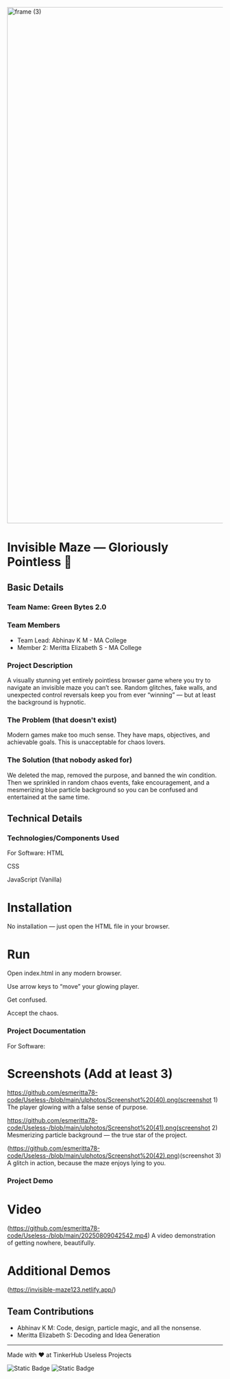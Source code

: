 <img width="3188" height="1202" alt="frame (3)" src="https://github.com/user-attachments/assets/517ad8e9-ad22-457d-9538-a9e62d137cd7" />


# Invisible Maze — Gloriously Pointless 🎯


## Basic Details
### Team Name: Green Bytes 2.0


### Team Members
- Team Lead: Abhinav K M - MA College
- Member 2: Meritta Elizabeth S - MA College

### Project Description
A visually stunning yet entirely pointless browser game where you try to navigate an invisible maze you can’t see.
Random glitches, fake walls, and unexpected control reversals keep you from ever “winning” — but at least the background is hypnotic.

### The Problem (that doesn't exist)
Modern games make too much sense. They have maps, objectives, and achievable goals. This is unacceptable for chaos lovers.

### The Solution (that nobody asked for)
We deleted the map, removed the purpose, and banned the win condition. Then we sprinkled in random chaos events, fake encouragement,
and a mesmerizing blue particle background so you can be confused and entertained at the same time.

## Technical Details
### Technologies/Components Used
For Software:
HTML

CSS

JavaScript (Vanilla)




# Installation
No installation — just open the HTML file in your browser.

# Run
Open index.html in any modern browser.

Use arrow keys to “move” your glowing player.

Get confused.

Accept the chaos.

### Project Documentation
For Software:

# Screenshots (Add at least 3)
https://github.com/esmeritta78-code/Useless-/blob/main/ulphotos/Screenshot%20(40).png(screenshot 1)
The player glowing with a false sense of purpose.

https://github.com/esmeritta78-code/Useless-/blob/main/ulphotos/Screenshot%20(41).png(screenshot 2)
Mesmerizing particle background — the true star of the project.

(https://github.com/esmeritta78-code/Useless-/blob/main/ulphotos/Screenshot%20(42).png)(screenshot 3)
A glitch in action, because the maze enjoys lying to you.

### Project Demo
# Video
(https://github.com/esmeritta78-code/Useless-/blob/main/20250809042542.mp4)
A video demonstration of getting nowhere, beautifully.

# Additional Demos
(https://invisible-maze123.netlify.app/)

## Team Contributions
- Abhinav K M: Code, design, particle magic, and all the nonsense.
- Meritta Elizabeth S: Decoding and Idea Generation


---
Made with ❤ at TinkerHub Useless Projects 

![Static Badge](https://img.shields.io/badge/TinkerHub-24?color=%23000000&link=https%3A%2F%2Fwww.tinkerhub.org%2F)
![Static Badge](https://img.shields.io/badge/UselessProjects--25-25?link=https%3A%2F%2Fwww.tinkerhub.org%2Fevents%2FQ2Q1TQKX6Q%2FUseless%2520Projects)
